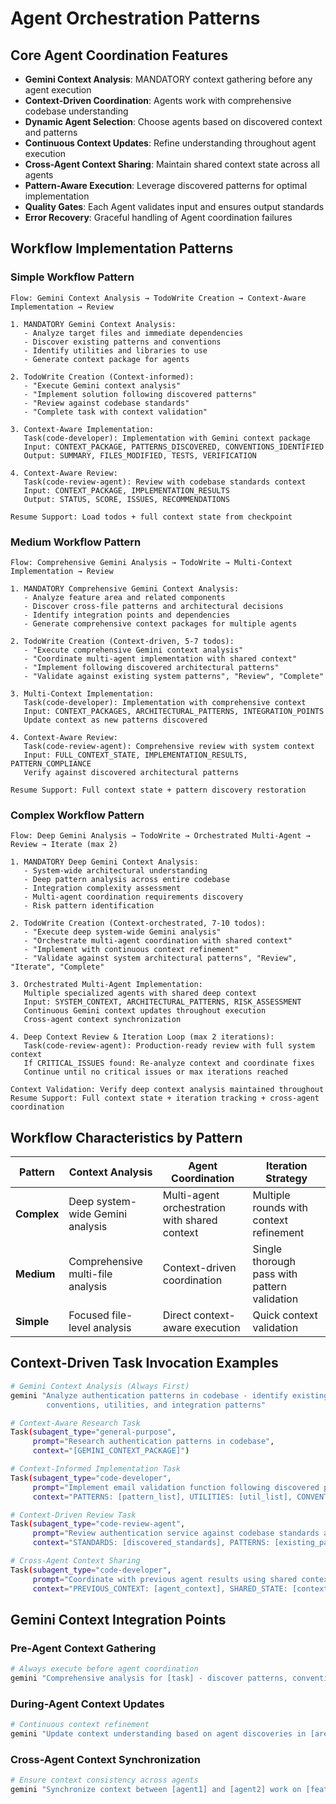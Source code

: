 # Agent Orchestration Patterns

## Core Agent Coordination Features

- **Gemini Context Analysis**: MANDATORY context gathering before any agent execution
- **Context-Driven Coordination**: Agents work with comprehensive codebase understanding
- **Dynamic Agent Selection**: Choose agents based on discovered context and patterns
- **Continuous Context Updates**: Refine understanding throughout agent execution  
- **Cross-Agent Context Sharing**: Maintain shared context state across all agents
- **Pattern-Aware Execution**: Leverage discovered patterns for optimal implementation
- **Quality Gates**: Each Agent validates input and ensures output standards
- **Error Recovery**: Graceful handling of Agent coordination failures

## Workflow Implementation Patterns

### Simple Workflow Pattern
```pseudocode
Flow: Gemini Context Analysis → TodoWrite Creation → Context-Aware Implementation → Review

1. MANDATORY Gemini Context Analysis:
   - Analyze target files and immediate dependencies
   - Discover existing patterns and conventions
   - Identify utilities and libraries to use
   - Generate context package for agents

2. TodoWrite Creation (Context-informed):
   - "Execute Gemini context analysis"
   - "Implement solution following discovered patterns"
   - "Review against codebase standards" 
   - "Complete task with context validation"

3. Context-Aware Implementation:
   Task(code-developer): Implementation with Gemini context package
   Input: CONTEXT_PACKAGE, PATTERNS_DISCOVERED, CONVENTIONS_IDENTIFIED
   Output: SUMMARY, FILES_MODIFIED, TESTS, VERIFICATION
   
4. Context-Aware Review:
   Task(code-review-agent): Review with codebase standards context
   Input: CONTEXT_PACKAGE, IMPLEMENTATION_RESULTS
   Output: STATUS, SCORE, ISSUES, RECOMMENDATIONS

Resume Support: Load todos + full context state from checkpoint
```

### Medium Workflow Pattern
```pseudocode
Flow: Comprehensive Gemini Analysis → TodoWrite → Multi-Context Implementation → Review

1. MANDATORY Comprehensive Gemini Context Analysis:
   - Analyze feature area and related components
   - Discover cross-file patterns and architectural decisions
   - Identify integration points and dependencies
   - Generate comprehensive context packages for multiple agents

2. TodoWrite Creation (Context-driven, 5-7 todos):
   - "Execute comprehensive Gemini context analysis"
   - "Coordinate multi-agent implementation with shared context"
   - "Implement following discovered architectural patterns"
   - "Validate against existing system patterns", "Review", "Complete"

3. Multi-Context Implementation:
   Task(code-developer): Implementation with comprehensive context
   Input: CONTEXT_PACKAGES, ARCHITECTURAL_PATTERNS, INTEGRATION_POINTS
   Update context as new patterns discovered
   
4. Context-Aware Review:
   Task(code-review-agent): Comprehensive review with system context
   Input: FULL_CONTEXT_STATE, IMPLEMENTATION_RESULTS, PATTERN_COMPLIANCE
   Verify against discovered architectural patterns

Resume Support: Full context state + pattern discovery restoration
```

### Complex Workflow Pattern
```pseudocode
Flow: Deep Gemini Analysis → TodoWrite → Orchestrated Multi-Agent → Review → Iterate (max 2)

1. MANDATORY Deep Gemini Context Analysis:
   - System-wide architectural understanding
   - Deep pattern analysis across entire codebase
   - Integration complexity assessment
   - Multi-agent coordination requirements discovery
   - Risk pattern identification

2. TodoWrite Creation (Context-orchestrated, 7-10 todos):
   - "Execute deep system-wide Gemini analysis"
   - "Orchestrate multi-agent coordination with shared context"
   - "Implement with continuous context refinement"
   - "Validate against system architectural patterns", "Review", "Iterate", "Complete"

3. Orchestrated Multi-Agent Implementation:
   Multiple specialized agents with shared deep context
   Input: SYSTEM_CONTEXT, ARCHITECTURAL_PATTERNS, RISK_ASSESSMENT
   Continuous Gemini context updates throughout execution
   Cross-agent context synchronization
   
4. Deep Context Review & Iteration Loop (max 2 iterations):
   Task(code-review-agent): Production-ready review with full system context
   If CRITICAL_ISSUES found: Re-analyze context and coordinate fixes
   Continue until no critical issues or max iterations reached

Context Validation: Verify deep context analysis maintained throughout
Resume Support: Full context state + iteration tracking + cross-agent coordination
```

## Workflow Characteristics by Pattern

| Pattern | Context Analysis | Agent Coordination | Iteration Strategy |
|---------|------------------|--------------------|--------------------|
| **Complex** | Deep system-wide Gemini analysis | Multi-agent orchestration with shared context | Multiple rounds with context refinement |
| **Medium** | Comprehensive multi-file analysis | Context-driven coordination | Single thorough pass with pattern validation |  
| **Simple** | Focused file-level analysis | Direct context-aware execution | Quick context validation |

## Context-Driven Task Invocation Examples

```bash
# Gemini Context Analysis (Always First)
gemini "Analyze authentication patterns in codebase - identify existing implementations, 
        conventions, utilities, and integration patterns"

# Context-Aware Research Task  
Task(subagent_type="general-purpose", 
     prompt="Research authentication patterns in codebase",
     context="[GEMINI_CONTEXT_PACKAGE]")

# Context-Informed Implementation Task
Task(subagent_type="code-developer", 
     prompt="Implement email validation function following discovered patterns",
     context="PATTERNS: [pattern_list], UTILITIES: [util_list], CONVENTIONS: [conv_list]")

# Context-Driven Review Task
Task(subagent_type="code-review-agent",
     prompt="Review authentication service against codebase standards and patterns",
     context="STANDARDS: [discovered_standards], PATTERNS: [existing_patterns]")

# Cross-Agent Context Sharing
Task(subagent_type="code-developer",
     prompt="Coordinate with previous agent results using shared context",
     context="PREVIOUS_CONTEXT: [agent_context], SHARED_STATE: [context_state]")
```

## Gemini Context Integration Points

### Pre-Agent Context Gathering
```bash
# Always execute before agent coordination
gemini "Comprehensive analysis for [task] - discover patterns, conventions, and optimal approach"
```

### During-Agent Context Updates
```bash
# Continuous context refinement
gemini "Update context understanding based on agent discoveries in [area]"
```

### Cross-Agent Context Synchronization  
```bash
# Ensure context consistency across agents
gemini "Synchronize context between [agent1] and [agent2] work on [feature]"
```